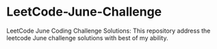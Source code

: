 # LeetCode-June-Challenge
LeetCode June Coding Challenge Solutions:
This repository address the leetcode June challenge solutions with best of my ability.
